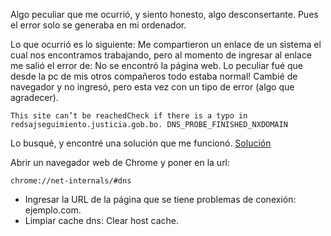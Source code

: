 Algo peculiar que me ocurrió, y siento honesto, algo desconsertante.
Pues el error solo se generaba en mi ordenador. 

Lo que ocurrió es lo siguiente: Me compartieron un enlace de un sistema
el cual nos encontramos trabajando, pero al momento de ingresar al enlace
me salió el error de: No se encontró la página web. Lo peculiar fué que
desde la pc de mis otros compañeros todo estaba normal! Cambié de navegador
y no ingresó, pero esta vez con un tipo de error (algo que agradecer).

    This site can’t be reachedCheck if there is a typo in redsajseguimiento.justicia.gob.bo. DNS_PROBE_FINISHED_NXDOMAIN

Lo busqué, y encontré una solución que me funcionó. [Solución](https://www.hostinger.es/tutoriales/error-dns_probe_finished_nxdomain?ppc_campaign=google_search_generic_hosting_all&bidkw=defaultkeyword&lo=9077352&gad_source=1&gclid=CjwKCAjwrIixBhBbEiwACEqDJVEN_Y2q1H3oGMzZr8lTLzu8bBX-zbf1reKTwI6C0wpx6ub0YhJrSRoCWHgQAvD_BwE#Cache_del_navegador)

Abrir un navegador web de Chrome y poner en la url: 

    chrome://net-internals/#dns

* Ingresar la URL de la página que se tiene problemas de conexión: ejemplo.com.
* Limpiar cache dns: Clear host cache.
